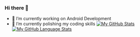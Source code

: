 ### Hi there 👋

- 🔭 I’m currently working on Android Development
- 🌱 I’m currently polishing my coding skills
[![My GitHub Stats](https://github-readme-stats.vercel.app/api/?username=ShauryaChaubey&count_private=true&theme=tokyonight&showicons=true)]()
[![My GitHub Language Stats](https://github-readme-stats.vercel.app/api/top-langs/?username=ShauryaChaubey&langs_count=5&theme=tokyonight)]()

